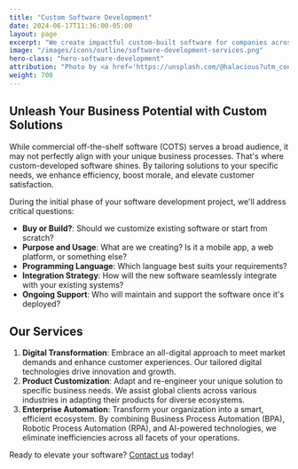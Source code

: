 ```yaml
---
title: "Custom Software Development"
date: 2024-06-17T11:36:00-05:00
layout: page
excerpt: "We create impactful custom-built software for companies across various industries. With 22 years of experience, we've honed our expertise, streamlined our processes, and turned technological solutions into growth enablers."
image: "/images/icons/outline/software-development-services.png"
hero-class: "hero-software-development"
attribution: "Photo by <a href='https://unsplash.com/@halacious?utm_content=creditCopyText&utm_medium=referral&utm_source=unsplash'>Hal Gatewood</a> on <a href='https://unsplash.com/photos/assorted-color-abstract-painting-tZc3vjPCk-Q?utm_content=creditCopyText&utm_medium=referral&utm_source=unsplash'>Unsplash</a>"
weight: 700
---
```


## Unleash Your Business Potential with Custom Solutions

While commercial off-the-shelf software (COTS) serves a broad audience, it may not perfectly align with your unique business processes. That's where custom-developed software shines. By tailoring solutions to your specific needs, we enhance efficiency, boost morale, and elevate customer satisfaction.

During the initial phase of your software development project, we'll address critical questions:

- **Buy or Build?**: Should we customize existing software or start from scratch?
- **Purpose and Usage**: What are we creating? Is it a mobile app, a web platform, or something else?
- **Programming Language**: Which language best suits your requirements?
- **Integration Strategy**: How will the new software seamlessly integrate with your existing systems?
- **Ongoing Support**: Who will maintain and support the software once it's deployed?

## Our Services

1. **Digital Transformation**: Embrace an all-digital approach to meet market demands and enhance customer experiences. Our tailored digital technologies drive innovation and growth.
2. **Product Customization**: Adapt and re-engineer your unique solution to specific business needs. We assist global clients across various industries in adapting their products for diverse ecosystems.
3. **Enterprise Automation**: Transform your organization into a smart, efficient ecosystem. By combining Business Process Automation (BPA), Robotic Process Automation (RPA), and AI-powered technologies, we eliminate inefficiencies across all facets of your operations.

Ready to elevate your software? [Contact us](/contact) today!
